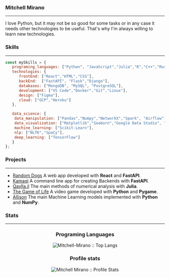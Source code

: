 ### Mitchell Mirano
___
I love Python, but it may not be so good for some tasks or in any case it needs other technologies to be useful. That's why I'm always willing to learn new technologies.
 
### Skills
___ 

```javascript
const mySkills = {
   programing_languages: ["Python", "JavaScript","Julia","R","C++","Rust"],
   technologies: {
      frontEnd: ["React","HTML","CSS"],
      backEnd:  ["FastAPI", "Flask","Django"],
      databases: ["MongoDB", "MySQL", "PostgreSQL"],
      development: ["VS Code","Docker","Git","Linux"],
      design: ["Figma"],
      cloud: ["GCP","Heroku"]
   }, 

   data_science: {
    data_manipulation: ["Pandas","Numpy","NetworkX","Spark", "Airflow"],
    data_visualization: ["Matplotlib","Seaborn","Google Data Studio", "Tableau","PowerBI"],
    machine_learning: ["Scikit-Learn"],
    nlp: ["NLTK","SpaCy"],
    deep_learning: ["TensorFlow"]
   }
};
```

### Projects
___
- [Random Dogs](https://random-dogs.app/) 
A web app developed with **React** and **FastAPI**.
- [Kamaqi](https://pypi.org/project/kamaqi/)
A command line app for creating Backends with **FastAPI**.
- [Qaylla.jl](https://mitchell-mirano.github.io/Qaylla.jl/stable/)
The main methods of numerical analysis with **Julia**.
- [The Game of Life](https://github.com/Mitchell-Mirano/The-Life-Game)
A video game developed with **Python** and **Pygame**.
- [Allison](https://github.com/Mitchell-Mirano/Allison)
The main Machine Learning models implemented with **Python** and **NumPy**.

### Stats
___

<h3 align="center">Programing Languages</h3>

<p align="center">
<img src="https://github-readme-stats.vercel.app/api/top-langs/?username=Mitchell-Mirano&langs_count=10&theme=tokyonight&layout=compact" alt="Mitchell-Mirano :: Top Langs" />
</p>

<h3 align="center">Profile stats</h3>

<p align="center">
<img src="https://github-readme-stats.vercel.app/api?username=Mitchell-Mirano&show_icons=true&theme=tokyonight" alt="Mitchell Mirano :: Profile Stats" />
</p>

